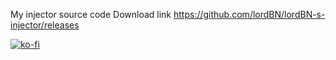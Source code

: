 My injector source code
Download link https://github.com/lordBN/lordBN-s-injector/releases

[![ko-fi](https://www.ko-fi.com/img/githubbutton_sm.svg)](https://ko-fi.com/I2I51MYJC)
